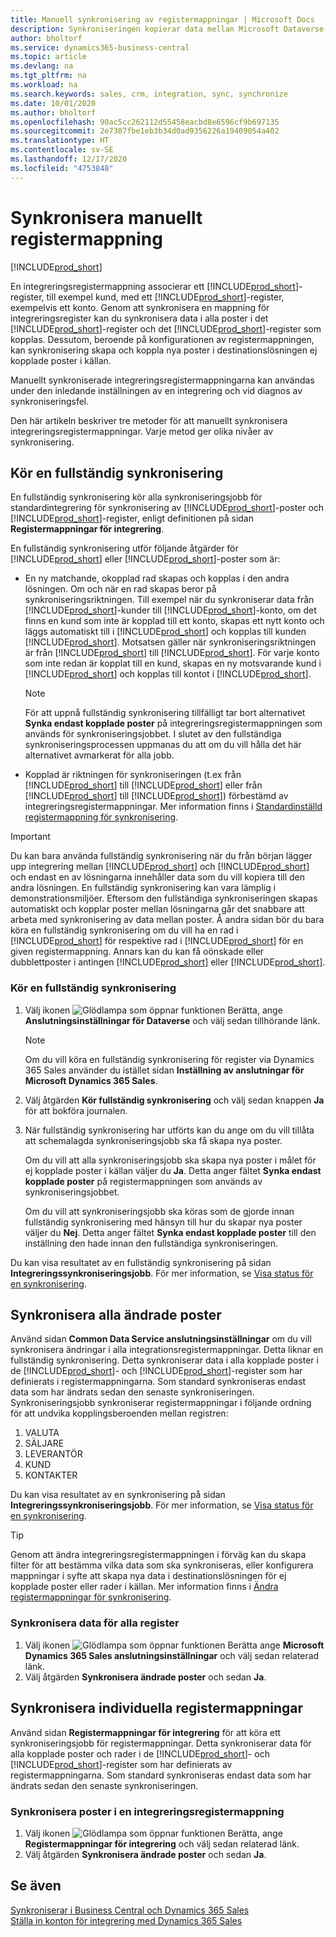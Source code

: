 ```yaml
---
title: Manuell synkronisering av registermappningar | Microsoft Docs
description: Synkroniseringen kopierar data mellan Microsoft Dataverse-register och Business Central så att båda systemen hålls uppdaterade.
author: bholtorf
ms.service: dynamics365-business-central
ms.topic: article
ms.devlang: na
ms.tgt_pltfrm: na
ms.workload: na
ms.search.keywords: sales, crm, integration, sync, synchronize
ms.date: 10/01/2020
ms.author: bholtorf
ms.openlocfilehash: 90ac5cc262112d55458eacbd8e6596cf9b697135
ms.sourcegitcommit: 2e7307fbe1eb3b34d0ad9356226a19409054a402
ms.translationtype: HT
ms.contentlocale: sv-SE
ms.lasthandoff: 12/17/2020
ms.locfileid: "4753848"
---
```

# <a name="manually-synchronize-table-mappings"></a>Synkronisera manuellt registermappning
[!INCLUDE[prod_short](includes/cc_data_platform_banner.md)]

En integreringsregistermappning associerar ett [!INCLUDE[prod_short](includes/prod_short.md)]-register, till exempel kund, med ett [!INCLUDE[prod_short](includes/cds_long_md.md)]-register, exempelvis ett konto. Genom att synkronisera en mappning för integreringsregister kan du synkronisera data i alla poster i det [!INCLUDE[prod_short](includes/prod_short.md)]-register och det [!INCLUDE[prod_short](includes/cds_long_md.md)]-register som kopplas. Dessutom, beroende på konfigurationen av registermappningen, kan synkronisering skapa och koppla nya poster i destinationslösningen ej kopplade poster i källan.  

Manuellt synkroniserade integreringsregistermappningarna kan användas under den inledande inställningen av en integrering och vid diagnos av synkroniseringsfel.  

Den här artikeln beskriver tre metoder för att manuellt synkronisera integreringsregistermappningar. Varje metod ger olika nivåer av synkronisering.

## <a name="run-a-full-synchronization"></a>Kör en fullständig synkronisering
En fullständig synkronisering kör alla synkroniseringsjobb för standardintegrering för synkronisering av [!INCLUDE[prod_short](includes/prod_short.md)]-poster och [!INCLUDE[prod_short](includes/cds_long_md.md)]-register, enligt definitionen på sidan **Registermappningar för integrering**. 

En fullständig synkronisering utför följande åtgärder för [!INCLUDE[prod_short](includes/prod_short.md)] eller [!INCLUDE[prod_short](includes/cds_long_md.md)]-poster som är:

* En ny matchande, okopplad rad skapas och kopplas i den andra lösningen.
Om och när en rad skapas beror på synkroniseringsriktningen. Till exempel när du synkroniserar data från [!INCLUDE[prod_short](includes/prod_short.md)]-kunder till [!INCLUDE[prod_short](includes/cds_long_md.md)]-konto, om det finns en kund som inte är kopplad till ett konto, skapas ett nytt konto och läggs automatiskt till i [!INCLUDE[prod_short](includes/cds_long_md.md)] och kopplas till kunden [!INCLUDE[prod_short](includes/prod_short.md)]. Motsatsen gäller när synkroniseringsriktningen är från [!INCLUDE[prod_short](includes/cds_long_md.md)] till [!INCLUDE[prod_short](includes/prod_short.md)]. För varje konto som inte redan är kopplat till en kund, skapas en ny motsvarande kund i [!INCLUDE[prod_short](includes/prod_short.md)] och kopplas till kontot i [!INCLUDE[prod_short](includes/cds_long_md.md)].  

     > [!NOTE]  
     >  För att uppnå fullständig synkronisering tillfälligt tar bort alternativet **Synka endast kopplade poster** på integreringsregistermappningen som används för synkroniseringsjobbet. I slutet av den fullständiga synkroniseringsprocessen uppmanas du att om du vill hålla det här alternativet avmarkerat för alla jobb.  

* Kopplad är riktningen för synkroniseringen (t.ex från [!INCLUDE[prod_short](includes/prod_short.md)] till [!INCLUDE[prod_short](includes/cds_long_md.md)] eller från [!INCLUDE[prod_short](includes/cds_long_md.md)] till [!INCLUDE[prod_short](includes/prod_short.md)]) förbestämd av integreringsregistermappningar. Mer information finns i [Standardinställd registermappning för synkronisering](admin-synchronizing-business-central-and-sales.md#standard-table-mapping-for-synchronization).  

> [!IMPORTANT]  
>  Du kan bara använda fullständig synkronisering när du från början lägger upp integrering mellan [!INCLUDE[prod_short](includes/prod_short.md)] och [!INCLUDE[prod_short](includes/cds_long_md.md)] och endast en av lösningarna innehåller data som du vill kopiera till den andra lösningen. En fullständig synkronisering kan vara lämplig i demonstrationsmiljöer. Eftersom den fullständiga synkroniseringen skapas automatiskt och kopplar poster mellan lösningarna går det snabbare att arbeta med synkronisering av data mellan poster. Å andra sidan bör du bara köra en fullständig synkronisering om du vill ha en rad i [!INCLUDE[prod_short](includes/prod_short.md)] för respektive rad i [!INCLUDE[prod_short](includes/cds_long_md.md)] för en given registermappning. Annars kan du kan få oönskade eller dubblettposter i antingen [!INCLUDE[prod_short](includes/prod_short.md)] eller [!INCLUDE[prod_short](includes/cds_long_md.md)].  

### <a name="to-run-a-full-synchronization"></a>Kör en fullständig synkronisering  
1.  Välj ikonen ![Glödlampa som öppnar funktionen Berätta](media/ui-search/search_small.png "Berätta vad du vill göra"), ange **Anslutningsinställningar för Dataverse** och välj sedan tillhörande länk.

    > [!NOTE]
    > Om du vill köra en fullständig synkronisering för register via Dynamics 365 Sales använder du istället sidan **Inställning av anslutningar för Microsoft Dynamics 365 Sales**.

2.  Välj åtgärden **Kör fullständig synkronisering** och välj sedan knappen **Ja** för att bokföra journalen.  
3.  När fullständig synkronisering har utförts kan du ange om du vill tillåta att schemalagda synkroniseringsjobb ska få skapa nya poster.  

    Om du vill att alla synkroniseringsjobb ska skapa nya poster i målet för ej kopplade poster i källan väljer du **Ja**. Detta anger fältet **Synka endast kopplade poster** på registermappningen som används av synkroniseringsjobbet.  

    Om du vill att synkroniseringsjobb ska köras som de gjorde innan fullständig synkronisering med hänsyn till hur du skapar nya poster väljer du **Nej**. Detta anger fältet **Synka endast kopplade poster** till den inställning den hade innan den fullständiga synkroniseringen.  

Du kan visa resultatet av en fullständig synkronisering på sidan **Integreringssynkroniseringsjobb**. För mer information, se [Visa status för en synkronisering](admin-how-to-view-synchronization-status.md).  

## <a name="synchronizing-all-modified-records"></a>Synkronisera alla ändrade poster
Använd sidan **Common Data Service anslutningsinställningar** om du vill synkronisera ändringar i alla integrationsregistermappningar. Detta liknar en fullständig synkronisering. Detta synkroniserar data i alla kopplade poster i de [!INCLUDE[prod_short](includes/prod_short.md)]- och [!INCLUDE[prod_short](includes/cds_long_md.md)]-register som har definierats i registermappningarna. Som standard synkroniseras endast data som har ändrats sedan den senaste synkroniseringen. Synkroniseringsjobb synkroniserar registermappningar i följande ordning för att undvika kopplingsberoenden mellan registren:  

1.  VALUTA  
2.  SÄLJARE  
3.  LEVERANTÖR  
4.  KUND  
5.  KONTAKTER  

Du kan visa resultatet av en synkronisering på sidan **Integreringssynkroniseringsjobb**. För mer information, se [Visa status för en synkronisering](admin-how-to-view-synchronization-status.md).  

> [!TIP]  
>  Genom att ändra integreringsregistermappningen i förväg kan du skapa filter för att bestämma vilka data som ska synkroniseras, eller konfigurera mappningar i syfte att skapa nya data i destinationslösningen för ej kopplade poster eller rader i källan. Mer information finns i [Ändra registermappningar för synkronisering](admin-how-to-modify-table-mappings-for-synchronization.md).

### <a name="to-synchronize-data-for-all-tables"></a>Synkronisera data för alla register  
1.  Välj ikonen ![Glödlampa som öppnar funktionen Berätta](media/ui-search/search_small.png "Berätta vad du vill göra") ange **Microsoft Dynamics 365 Sales anslutningsinställningar** och välj sedan relaterad länk.
2.  Välj åtgärden **Synkronisera ändrade poster** och sedan **Ja**.  

## <a name="synchronize-individual-table-mappings"></a>Synkronisera individuella registermappningar
Använd sidan **Registermappningar för integrering** för att köra ett synkroniseringsjobb för registermappningar. Detta synkroniserar data för alla kopplade poster och rader i de [!INCLUDE[prod_short](includes/prod_short.md)]- och [!INCLUDE[prod_short](includes/cds_long_md.md)]-register som har definierats av registermappningarna. Som standard synkroniseras endast data som har ändrats sedan den senaste synkroniseringen.  

### <a name="to-synchronize-records-of-an-integration-table-mapping"></a>Synkronisera poster i en integreringsregistermappning  
1.  Välj ikonen ![Glödlampa som öppnar funktionen Berätta](media/ui-search/search_small.png "Berätta vad du vill göra"), ange **Registermappningar för integrering** och välj sedan relaterad länk.
2.  Välj åtgärden **Synkronisera ändrade poster** och sedan **Ja**.  

## <a name="see-also"></a>Se även  
[Synkroniserar i Business Central och Dynamics 365 Sales](admin-synchronizing-business-central-and-sales.md)   
[Ställa in konton för integrering med Dynamics 365 Sales](admin-setting-up-integration-with-dynamics-sales.md)   
